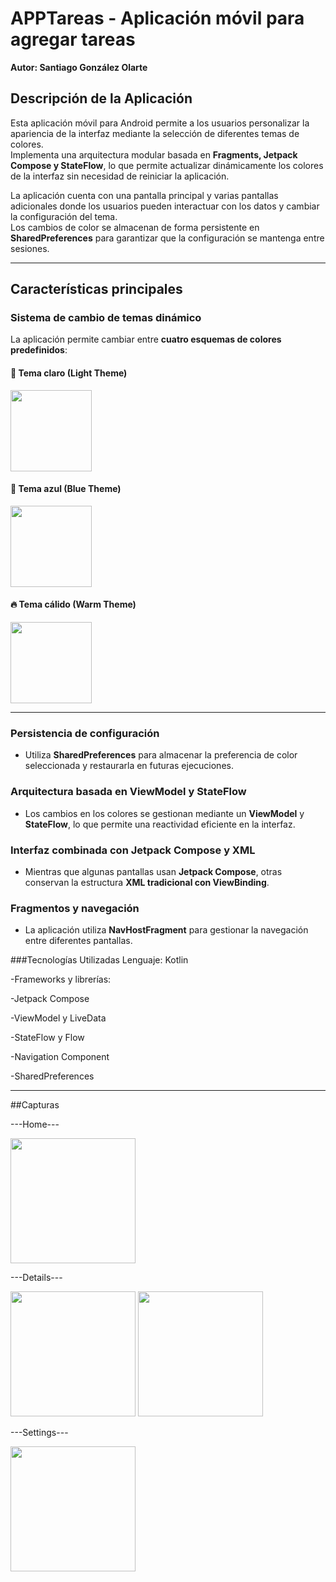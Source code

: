 # APPTareas - Aplicación móvil para agregar tareas  
**Autor: Santiago González Olarte**  

## Descripción de la Aplicación  
Esta aplicación móvil para Android permite a los usuarios personalizar la apariencia de la interfaz mediante la selección de diferentes temas de colores.  
Implementa una arquitectura modular basada en **Fragments, Jetpack Compose y StateFlow**, lo que permite actualizar dinámicamente los colores de la interfaz sin necesidad de reiniciar la aplicación.  

La aplicación cuenta con una pantalla principal y varias pantallas adicionales donde los usuarios pueden interactuar con los datos y cambiar la configuración del tema.  
Los cambios de color se almacenan de forma persistente en **SharedPreferences** para garantizar que la configuración se mantenga entre sesiones.  

---

## Características principales  

### Sistema de cambio de temas dinámico  
La aplicación permite cambiar entre **cuatro esquemas de colores predefinidos**:  

#### 🔆 Tema claro (Light Theme)  
<img src="https://github.com/user-attachments/assets/4363e0ad-b363-4939-997b-605771b0a785" width="130">

#### 🔵 Tema azul (Blue Theme)  
<img src="https://github.com/user-attachments/assets/ebe6c497-8d61-437f-9ad9-5164148e0787" width="130">

#### 🔥 Tema cálido (Warm Theme)  
<img src="https://github.com/user-attachments/assets/3102b38c-c536-4e2b-b264-ca9f2ecf1939" width="130">

---

### Persistencia de configuración  
- Utiliza **SharedPreferences** para almacenar la preferencia de color seleccionada y restaurarla en futuras ejecuciones.  

### Arquitectura basada en ViewModel y StateFlow  
- Los cambios en los colores se gestionan mediante un **ViewModel** y **StateFlow**, lo que permite una reactividad eficiente en la interfaz.  

### Interfaz combinada con Jetpack Compose y XML  
- Mientras que algunas pantallas usan **Jetpack Compose**, otras conservan la estructura **XML tradicional con ViewBinding**.  

### Fragmentos y navegación  
- La aplicación utiliza **NavHostFragment** para gestionar la navegación entre diferentes pantallas.  

###Tecnologías Utilizadas
Lenguaje: Kotlin

-Frameworks y librerías:

-Jetpack Compose

-ViewModel y LiveData

-StateFlow y Flow

-Navigation Component

-SharedPreferences

---

##Capturas

---Home---

<img src="https://github.com/user-attachments/assets/3102b38c-c536-4e2b-b264-ca9f2ecf1939" width="200">

---Details---

<img src="https://github.com/user-attachments/assets/19394217-5e34-4886-b83c-512d48a2f486" width="200">
<img src="https://github.com/user-attachments/assets/93e938c8-56a6-4abb-a6d9-873918ca88c1" width="200">

---Settings---

<img src="https://github.com/user-attachments/assets/f7ec277e-24a7-4ea1-a851-65b1c8563269" width="200">


